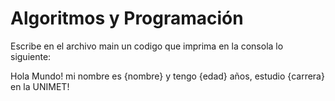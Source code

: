 # Algoritmos y Programación

Escribe en el archivo main un codigo que imprima en la consola lo siguiente:

Hola Mundo! mi nombre es {nombre} y tengo {edad} años, estudio {carrera} en la UNIMET!

